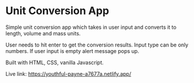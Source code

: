 # Unit Conversion App

Simple unit conversion app which takes in user input and converts it to length, volume and mass units. 

User needs to hit enter to get the conversion results. Input type can be only numbers. If user input is empty alert message pops up.

Built with HTML, CSS, vanilla Javascript. 

Live link: https://youthful-payne-a7677a.netlify.app/

